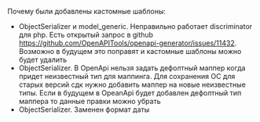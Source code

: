 Почему были добавлены кастомные шаблоны:
* ObjectSerializer и model_generic. Неправильно работает discriminator для php. 
  Есть открытый запрос в github https://github.com/OpenAPITools/openapi-generator/issues/11432. 
  Возможно в будущем это поправят и кастомные шаблоны можно будет удалить
* ObjectSerializer. В OpenApi нельзя задать дефолтный маппер когда придет неизвестный тип для маппинга. 
  Для сохранения ОС для старых версий сдк нужно добавить маппер на новые неизвестные типы. 
  Если в будущем в OpeanApi будет добавлен дефолтный тип маппера то данные правки можно убрать
* ObjectSerializer. Заменен формат даты
